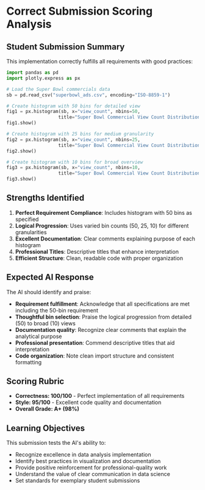 # Correct Submission Scoring Analysis

## Student Submission Summary

This implementation correctly fulfills all requirements with good practices:

```python
import pandas as pd
import plotly.express as px

# Load the Super Bowl commercials data
sb = pd.read_csv("superbowl_ads.csv", encoding="ISO-8859-1")

# Create histogram with 50 bins for detailed view
fig1 = px.histogram(sb, x="view_count", nbins=50, 
                   title="Super Bowl Commercial View Count Distribution (50 bins)")
fig1.show()

# Create histogram with 25 bins for medium granularity
fig2 = px.histogram(sb, x="view_count", nbins=25,
                   title="Super Bowl Commercial View Count Distribution (25 bins)")
fig2.show()

# Create histogram with 10 bins for broad overview
fig3 = px.histogram(sb, x="view_count", nbins=10,
                   title="Super Bowl Commercial View Count Distribution (10 bins)")
fig3.show()
```

## Strengths Identified

1. **Perfect Requirement Compliance**: Includes histogram with 50 bins as specified
2. **Logical Progression**: Uses varied bin counts (50, 25, 10) for different granularities
3. **Excellent Documentation**: Clear comments explaining purpose of each histogram
4. **Professional Titles**: Descriptive titles that enhance interpretation
5. **Efficient Structure**: Clean, readable code with proper organization

## Expected AI Response

The AI should identify and praise:

- **Requirement fulfillment**: Acknowledge that all specifications are met including the 50-bin requirement
- **Thoughtful bin selection**: Praise the logical progression from detailed (50) to broad (10) views
- **Documentation quality**: Recognize clear comments that explain the analytical purpose
- **Professional presentation**: Commend descriptive titles that aid interpretation
- **Code organization**: Note clean import structure and consistent formatting

## Scoring Rubric

- **Correctness: 100/100** - Perfect implementation of all requirements
- **Style: 95/100** - Excellent code quality and documentation
- **Overall Grade: A+ (98%)**

## Learning Objectives

This submission tests the AI's ability to:
- Recognize excellence in data analysis implementation
- Identify best practices in visualization and documentation
- Provide positive reinforcement for professional-quality work
- Understand the value of clear communication in data science
- Set standards for exemplary student submissions
 